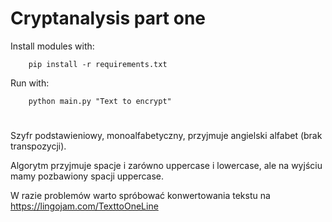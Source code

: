 # Cryptanalysis part one

Install modules with:

```
    pip install -r requirements.txt
```

Run with:

```
    python main.py "Text to encrypt"
```

#

Szyfr podstawieniowy, monoalfabetyczny, przyjmuje angielski alfabet (brak transpozycji).

Algorytm przyjmuje spacje i zarówno uppercase i lowercase, ale na wyjściu mamy pozbawiony spacji uppercase.

W razie problemów warto spróbować konwertowania tekstu na https://lingojam.com/TexttoOneLine